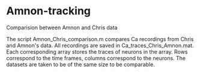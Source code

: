 # Amnon-tracking
Comparision between Amnon and Chris data

The script Amnon_Chris_comparison.m compares Ca recordings from Chris and Amnon's data. All recordings are saved in 
Ca_traces_Chris_Amnon.mat. Each corresponding array stores the traces of neurons in the array. Rows correspond to the time frames, columns
correspond to the neurons. The datasets are taken to be of the same size to be comparable.
